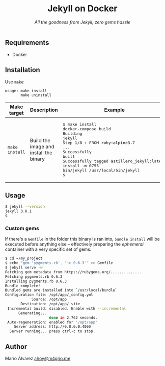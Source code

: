 <h1 align="center">Jekyll on Docker</h1>
<div align="center">
    <i>All the goodness from Jekyll, zero gems hassle</i>
</div>
<br>

## Requirements

* Docker

## Installation

Use `make`:
```
usage: make install
       make uninstall
```

| Make target | Description | Example |
|-|-|-|
| `make install` | Build the image and install the binary | <pre>$ make install<br>docker-compose build<br>Building jekyll<br>Step 1/8 : FROM ruby:alpine3.7<br>...<br>Successfully built<br>Successfully tagged astillero_jekyll:latest<br>install -m 0755 bin/jekyll /usr/local/bin/jekyll<br>$</pre> |

## Usage

```bash
$ jekyll --version
jekyll 3.8.1
$
```

### Custom gems

If there's a `Gemfile` in the folder this binary is ran into, `bundle install` will be executed before anything else – effectively preparing the _ephemeral_ container with a very specific set of gems.

```bash
$ cd ~/my_project
$ echo "gem 'pygments.rb', '~> 0.6.3'" >> Gemfile
$ jekyll serve -w
Fetching gem metadata from https://rubygems.org/..............
Fetching pygments.rb 0.6.3
Installing pygments.rb 0.6.3
Bundle complete!
Bundled gems are installed into `/usr/local/bundle`
Configuration file: /opt/app/_config.yml
            Source: /opt/app
       Destination: /opt/app/_site
 Incremental build: disabled. Enable with --incremental
      Generating...
                    done in 2.762 seconds.
 Auto-regeneration: enabled for '/opt/app'
    Server address: http://0.0.0.0:4000
  Server running... press ctrl-c to stop.
```

## Author
Mario Álvarez <ahoy@m4grio.me>
